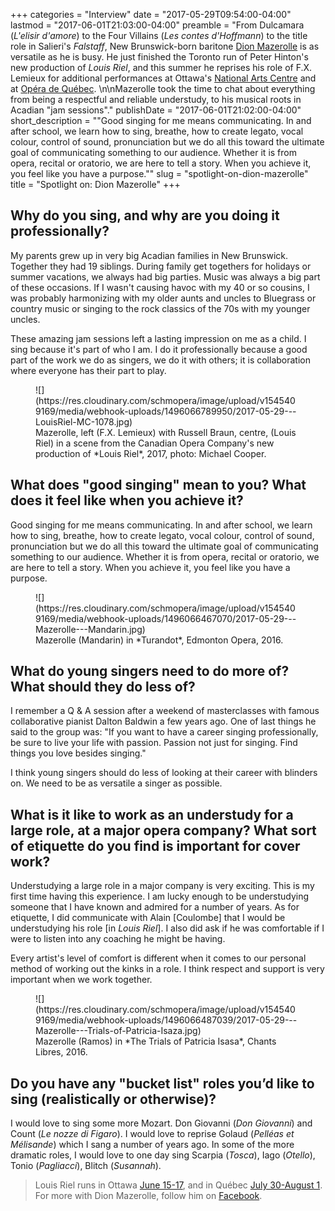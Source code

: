+++
categories = "Interview"
date = "2017-05-29T09:54:00-04:00"
lastmod = "2017-06-01T21:03:00-04:00"
preamble = "From Dulcamara (*L'elisir d'amore*) to the Four Villains (*Les contes d'Hoffmann*) to the title role in Salieri's *Falstaff*, New Brunswick-born baritone [Dion Mazerolle](/scene/people/dion-mazerolle/) is as versatile as he is busy. He just finished the Toronto run of Peter Hinton's new production of *Louis Riel*, and this summer he reprises his role of F.X. Lemieux for additional performances at Ottawa's [National Arts Centre](https://nac-cna.ca/en/event/13660) and at [Opéra de Québec](http://festivaloperaquebec.com/en/louis-riel/). \n\nMazerolle took the time to chat about everything from being a respectful and reliable understudy, to his musical roots in Acadian \"jam sessions\"."
publishDate = "2017-06-01T21:02:00-04:00"
short_description = "&quot;Good singing for me means communicating. In and after school, we learn how to sing, breathe, how to create legato, vocal colour, control of sound, pronunciation but we do all this toward the ultimate goal of communicating something to our audience. Whether it is from opera, recital or oratorio, we are here to tell a story. When you achieve it, you feel like you have a purpose.&quot;"
slug = "spotlight-on-dion-mazerolle"
title = "Spotlight on: Dion Mazerolle"
+++

## Why do you sing, and why are you doing it professionally?

My parents grew up in very big Acadian families in New Brunswick. Together they had 19 siblings. During family get togethers for holidays or summer vacations, we always had big parties. Music was always a big part of these occasions. If I wasn't causing havoc with my 40 or so cousins, I was probably harmonizing with my older aunts and uncles to Bluegrass or country music or singing to the rock classics of the 70s with my younger uncles. 

These amazing jam sessions left a lasting impression on me as a child. I sing because it's part of who I am. I do it professionally because a good part of the work we do as singers, we do it with others; it is collaboration where everyone has their part to play.

<figure data-type="image">
![](https://res.cloudinary.com/schmopera/image/upload/v1545409169/media/webhook-uploads/1496066789950/2017-05-29---LouisRiel-MC-1078.jpg)<figcaption>Mazerolle, left (F.X. Lemieux) with Russell Braun, centre, (Louis Riel) in a scene from the Canadian Opera Company's new production of *Louis Riel*, 2017, photo: Michael Cooper.</figcaption>
</figure>

## What does "good singing" mean to you? What does it feel like when you achieve it?

Good singing for me means communicating. In and after school, we learn how to sing, breathe, how to create legato, vocal colour, control of sound, pronunciation but we do all this toward the ultimate goal of communicating something to our audience. Whether it is from opera, recital or oratorio, we are here to tell a story. When you achieve it, you feel like you have a purpose.

<figure data-type="image">
![](https://res.cloudinary.com/schmopera/image/upload/v1545409169/media/webhook-uploads/1496066467070/2017-05-29---Mazerolle---Mandarin.jpg)
<figcaption>Mazerolle (Mandarin) in *Turandot*, Edmonton Opera, 2016.</figcaption>
</figure>

## What do young singers need to do more of? What should they do less of?

I remember a Q & A session after a weekend of masterclasses with famous collaborative pianist Dalton Baldwin a few years ago. One of last things he said to the group was: "If you want to have a career singing professionally, be sure to live your life with passion. Passion not just for singing. Find things you love besides singing."

I think young singers should do less of looking at their career with blinders on. We need to be as versatile a singer as possible.

## What is it like to work as an understudy for a large role, at a major opera company? What sort of etiquette do you find is important for cover work?

Understudying a large role in a major company is very exciting. This is my first time having this experience. I am lucky enough to be understudying someone that I have known and admired for a number of years. As for etiquette, I did communicate with Alain [Coulombe] that I would be understudying his role [in *Louis Riel*]. I also did ask if he was comfortable if I were to listen into any coaching he might be having. 

Every artist's level of comfort is different when it comes to our personal method of working out the kinks in a role. I think respect and support is very important when we work together.

<figure data-type="image">
![](https://res.cloudinary.com/schmopera/image/upload/v1545409169/media/webhook-uploads/1496066487039/2017-05-29---Mazerolle---Trials-of-Patricia-Isaza.jpg)<figcaption>Mazerolle (Ramos) in *The Trials of Patricia Isasa*, Chants Libres, 2016.</figcaption>
</figure>

## Do you have any "bucket list" roles you’d like to sing (realistically or otherwise)?

I would love to sing some more Mozart. Don Giovanni (*Don Giovanni*) and Count (*Le nozze di Figaro*). I would love to reprise Golaud (*Pelléas et Mélisande*) which I sang a number of years ago. In some of the more dramatic roles, I would love to one day sing Scarpia (*Tosca*), Iago (*Otello*), Tonio (*Pagliacci*), Blitch (*Susannah*).

>Louis Riel runs in Ottawa [June 15-17](https://nac-cna.ca/en/event/13660), and in Québec [July 30-August 1](http://festivaloperaquebec.com/en/louis-riel/). For more with Dion Mazerolle, follow him on [Facebook](https://www.facebook.com/DionMazerolleBaritone/).
